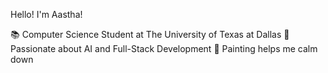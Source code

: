  Hello! I'm Aastha!

📚 Computer Science Student at The University of Texas at Dallas
💝 Passionate about AI and Full-Stack Development
🎨 Painting helps me calm down


